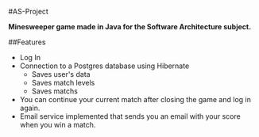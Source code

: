 #AS-Project

**Minesweeper game made in Java for the Software Architecture subject.**


##Features

* Log In 
* Connection to a Postgres database using Hibernate
	* Saves user's data
	* Saves match levels
	* Saves matchs
* You can continue your current match after closing the game and log in again.
* Email service implemented that sends you an email with your score when you win a match.